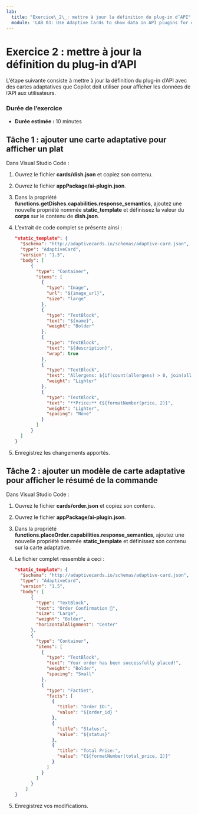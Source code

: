 ```yaml
---
lab:
  title: "Exercice\_2\_: mettre à jour la définition du plug-in d’API"
  module: 'LAB 03: Use Adaptive Cards to show data in API plugins for declarative agents'
---
```


# Exercice 2 : mettre à jour la définition du plug-in d’API

L’étape suivante consiste à mettre à jour la définition du plug-in d’API avec des cartes adaptatives que Copilot doit utiliser pour afficher les données de l’API aux utilisateurs.

### Durée de l’exercice

- **Durée estimée :** 10 minutes

## Tâche 1 : ajouter une carte adaptative pour afficher un plat

Dans Visual Studio Code :

1. Ouvrez le fichier **cards/dish.json** et copiez son contenu.
1. Ouvrez le fichier **appPackage/ai-plugin.json**.
1. Dans la propriété **functions.getDishes.capabilities.response_semantics**, ajoutez une nouvelle propriété nommée **static_template** et définissez la valeur du **corps** sur le contenu de **dish.json**.
1. L’extrait de code complet se présente ainsi :

    ```json
    "static_template": {
      "$schema": "http://adaptivecards.io/schemas/adaptive-card.json",
      "type": "AdaptiveCard",
      "version": "1.5",
      "body": [
          {
            "type": "Container",
            "items": [
              {
                "type": "Image",
                "url": "${image_url}",
                "size": "large"
              },
              {
                "type": "TextBlock",
                "text": "${name}",
                "weight": "Bolder"
              },
              {
                "type": "TextBlock",
                "text": "${description}",
                "wrap": true
              },
              {
                "type": "TextBlock",
                "text": "Allergens: ${if(count(allergens) > 0, join(allergens, ', '), 'none')}",
                "weight": "Lighter"
              },
              {
                "type": "TextBlock",
                "text": "**Price:** €${formatNumber(price, 2)}",
                "weight": "Lighter",
                "spacing": "None"
              }
            ]
          }
      ]
    }
    ```

1. Enregistrez les changements apportés.

## Tâche 2 : ajouter un modèle de carte adaptative pour afficher le résumé de la commande

Dans Visual Studio Code :

1. Ouvrez le fichier **cards/order.json** et copiez son contenu.
1. Ouvrez le fichier **appPackage/ai-plugin.json**.
1. Dans la propriété **functions.placeOrder.capabilities.response_semantics**, ajoutez une nouvelle propriété nommée **static_template** et définissez son contenu sur la carte adaptative.
1. Le fichier complet ressemble à ceci :

    ```json
    "static_template": {
      "$schema": "http://adaptivecards.io/schemas/adaptive-card.json",
      "type": "AdaptiveCard",
      "version": "1.5",
      "body": [
          {
            "type": "TextBlock",
            "text": "Order Confirmation 🤌",
            "size": "Large",
            "weight": "Bolder",
            "horizontalAlignment": "Center"
          },
          {
            "type": "Container",
            "items": [
              {
                "type": "TextBlock",
                "text": "Your order has been successfully placed!",
                "weight": "Bolder",
                "spacing": "Small"
              },
              {
                "type": "FactSet",
                "facts": [
                  {
                    "title": "Order ID:",
                    "value": "${order_id} "
                  },
                  {
                    "title": "Status:",
                    "value": "${status}"
                  },
                  {
                    "title": "Total Price:",
                    "value": "€${formatNumber(total_price, 2)}"
                  }
                ]
              }
            ]
          }
        ]
    }
    ```

1. Enregistrez vos modifications.
